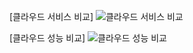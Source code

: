 [클라우드 서비스 비교]
![클라우드 서비스 비교](https://substackcdn.com/image/fetch/w_1456,c_limit,f_webp,q_auto:good,fl_progressive:steep/https%3A%2F%2Fsubstack-post-media.s3.amazonaws.com%2Fpublic%2Fimages%2F16fe4308-ed47-451f-a852-c476ecfb4167_1280x1977.jpeg)

[클라우드 성능 비교]
![클라우드 성능 비교](https://regmedia.co.uk/2021/01/19/chart1.png)


